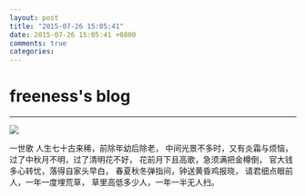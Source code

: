 ```yaml
---
layout: post
title: "2015-07-26 15:05:41"
date: 2015-07-26 15:05:41 +0800
comments: true
categories: 
---
```


# freeness's blog

----------

![](http://okqmqrbgo.bkt.clouddn.com/201507261505411.jpg)

>
一世歌
人生七十古来稀，前除年幼后除老，
中间光景不多时，又有炎霜与烦恼，
过了中秋月不明，过了清明花不好，
花前月下且高歌，急须满把金樽倒，
官大钱多心转忧，落得自家头早白，
春夏秋冬弹指间，钟送黄昏鸡报晓，
请君细点眼前人，一年一度埋荒草，
草里高低多少人，一年一半无人扫。